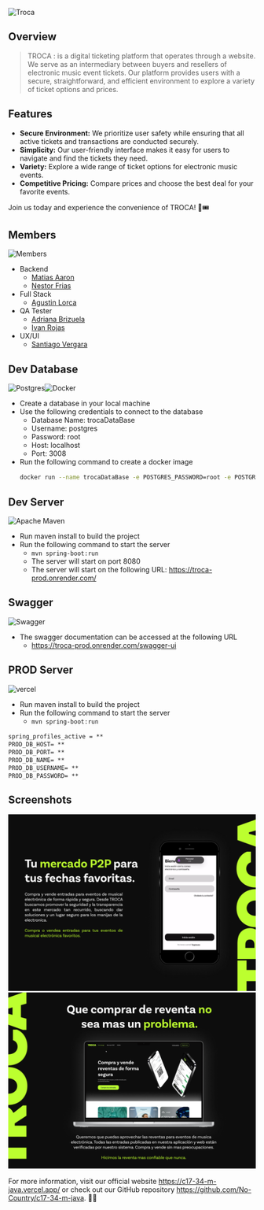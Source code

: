 ![Troca](https://res.cloudinary.com/deuesxnd0/image/upload/v1714095473/banner_logo_l36hca.png)
## Overview


>TROCA
: is a digital ticketing platform that operates through a website. We serve as an intermediary between buyers and resellers of electronic music event tickets. Our platform provides users with a secure, straightforward, and efficient environment to explore a variety of ticket options and prices.

## Features
- **Secure Environment:** We prioritize user safety while ensuring that all active tickets and transactions are conducted securely.
- **Simplicity:** Our user-friendly interface makes it easy for users to navigate and find the tickets they need.
- **Variety:** Explore a wide range of ticket options for electronic music events.
- **Competitive Pricing:** Compare prices and choose the best deal for your favorite events.

Join us today and experience the convenience of TROCA! 🎵🎟️

## Members
![Members](https://img.shields.io/badge/LinkedIn-0077B5?style=for-the-badge&logo=linkedin&logoColor=white)
- Backend
  - [Matias Aaron](https://www.linkedin.com/in/matias-sosa-a03560242/)
  - [Nestor Frias](https://www.linkedin.com/in/nesarifr/)
- Full Stack
  - [Agustin Lorca](https://www.linkedin.com/in/agustin-lorca/)
- QA Tester
  - [Adriana Brizuela](https://www.linkedin.com/in/adriana-brizuela)
  - [Ivan Rojas](https://www.linkedin.com/in/ivanrojasorg/)
- UX/UI
  - [Santiago Vergara](https://www.linkedin.com/in/santiago-vergara-87b4b9233/)



## Dev Database
![Postgres](https://img.shields.io/badge/postgres-%23316192.svg?style=for-the-badge&logo=postgresql&logoColor=white)![Docker](https://img.shields.io/badge/docker-%230db7ed.svg?style=for-the-badge&logo=docker&logoColor=white)
- Create a database in your local machine
- Use the following credentials to connect to the database
  - Database Name: trocaDataBase
  - Username: postgres
  - Password: root
  - Host: localhost
  - Port: 3008
- Run the following command to create a docker image
  ```bash
  docker run --name trocaDataBase -e POSTGRES_PASSWORD=root -e POSTGRES_USER=postgres -e POSTGRES_DB=trocaDataBase -p 3008:5432 -d postgres
  ```
  
## Dev Server
![Apache Maven](https://img.shields.io/badge/Apache%20Maven-C71A36?style=for-the-badge&logo=Apache%20Maven&logoColor=white)
- Run maven install to build the project
- Run the following command to start the server
  - `mvn spring-boot:run`
  - The server will start on port 8080
  - The server will start on the following URL: https://troca-prod.onrender.com/

## Swagger
![Swagger](https://img.shields.io/badge/-Swagger-%23Clojure?style=for-the-badge&logo=swagger&logoColor=white)
- The swagger documentation can be accessed at the following URL
  - https://troca-prod.onrender.com/swagger-ui

## PROD Server
![vercel](https://img.shields.io/badge/Vercel-000000?style=for-the-badge&logo=vercel&logoColor=white)

- Run maven install to build the project
- Run the following command to start the server
  - `mvn spring-boot:run`

```properties
spring_profiles_active = **   
PROD_DB_HOST= **
PROD_DB_PORT= **
PROD_DB_NAME= **
PROD_DB_USERNAME= **
PROD_DB_PASSWORD= **
```

## Screenshots
![Screenshot1](screenshotTroca1.png) ![Screenshot2](screenshotTroca2.png)

For more information, visit our official website https://c17-34-m-java.vercel.app/ or check out our GitHub repository https://github.com/No-Country/c17-34-m-java. 🚀🎉

